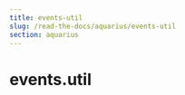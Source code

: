 ```yaml
---
title: events-util
slug: /read-the-docs/aquarius/events-util
section: aquarius
---
```

<a name="events.util"></a>
# events.util

